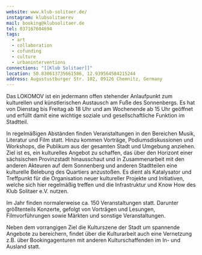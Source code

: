 ```yaml
---
website: www.klub-solitaer.de/
instagram: klubsolitaerev
mail: booking@klubsolitaer.de
tel: 037167604694
tags:
  - art
  - collaboration
  - cofunding
  - culture
  - urbaninterventions
connections: "[[Klub Solitaer]]"
location: 50.830613735661586, 12.939564584215244
address: Augustustburger Str. 102, 09126 Chemnitz, Germany
---
```



Das LOKOMOV ist ein jedermann offen stehender Anlaufpunkt zum kulturellen und künstlerischen Austausch am Fuße des Sonnenbergs. Es hat von Dienstag bis Freitag ab 18 Uhr und am Wochenende ab 15 Uhr geöffnet und erfüllt damit eine wichtige soziale und gesellschaftliche Funktion im Stadtteil.

In regelmäßigen Abständen finden Veranstaltungen in den Bereichen Musik, Literatur und Film statt. Hinzu kommen Vorträge, Podiumsdiskussionen und Workshops, die Publikum aus der gesamten Stadt und Umgebung anziehen. Ziel ist es, ein kulturelles Angebot zu schaffen, das über den Horizont einer sächsischen Provinzstadt hinausschaut und in Zusammenarbeit mit den anderen Akteuren auf dem Sonnenberg und anderen Stadtteilen eine kulturelle Belebung des Quartiers anzustoßen. Es dient als Katalysator und Treffpunkt für die Organisation neuer kultureller Projekte und Initiativen, welche sich hier regelmäßig treffen und die Infrastruktur und Know How des Klub Solitaer e.V. nutzen.

Im Jahr finden normalerweise ca. 150 Veranstaltungen statt. Darunter größtenteils Konzerte, gefolgt von Vorträgen und Lesungen, Filmvorführungen sowie Märkten und sonstige Veranstaltungen.

Neben dem vorrangigen Ziel die Kulturszene der Stadt um spannende Angebote zu bereichern, findet über die Kulturarbeit auch eine Vernetzung z.B. über Bookingagenturen mit anderen Kulturschaffenden im In- und Ausland statt.